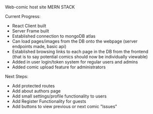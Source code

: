 Web-comic host site
MERN STACK


Current Progress:
- React Client built
- Server Frame built
- Established connection to mongoDB atlas
- Can load pages/images from the DB onto the webpage (server endpoints made, basic api)
- Established browsing links to each page in the DB from the frontend (that is to say potential comics should now be individually viewable)
- Added in user login/token system for regular users and admins
- Added comic upload feature for administrators

Next Steps:
- Add protected routes
- Add about authors page
- Add small settings/profile functionality to users
- Add Register Functionality for guests
- Add buttons to view previous or next comic "Issues"
